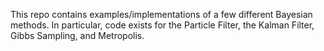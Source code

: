 This repo contains examples/implementations of a few different Bayesian methods.  In particular, code exists for the Particle Filter, the Kalman Filter, Gibbs Sampling, and Metropolis.